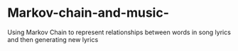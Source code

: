 # Markov-chain-and-music-
Using Markov Chain to represent relationships between words in song lyrics and then generating new lyrics
